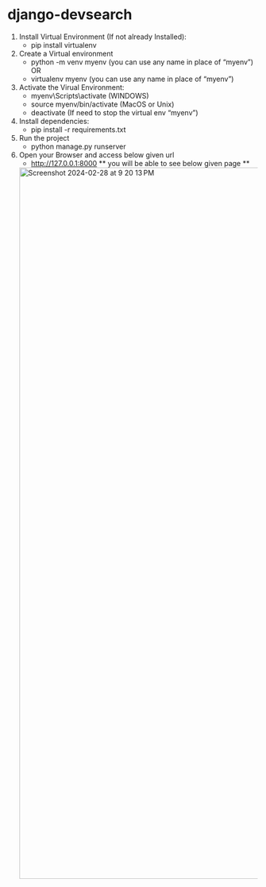 # django-devsearch
1)	Install Virtual Environment (If not already Installed):
    -	pip install virtualenv
2)	Create a Virtual environment
    -	python -m venv myenv (you can use any name in place of “myenv”)
    OR
    -	virtualenv myenv (you can use any name in place of “myenv”)
3)	Activate the Virual Environment:
    -	myenv\Scripts\activate (WINDOWS)
    -	source myenv/bin/activate (MacOS or Unix)
    -	deactivate (If need to stop the virtual env “myenv”)
4)	Install dependencies:
    -	pip install -r requirements.txt
5)	Run the project
    -	python manage.py runserver
6)  Open your Browser and access below given url
    -   http://127.0.0.1:8000
    ** you will be able to see below given page **
    <img width="1432" alt="Screenshot 2024-02-28 at 9 20 13 PM" src="https://github.com/Jaypatel123/dev-search/assets/22102643/c0f43202-b10f-4b8f-b4b9-848842ce4de3">
